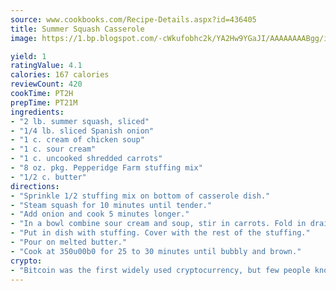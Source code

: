 ```yaml
---
source: www.cookbooks.com/Recipe-Details.aspx?id=436405
title: Summer Squash Casserole
image: https://1.bp.blogspot.com/-cWkufobhc2k/YA2Hw9YGaJI/AAAAAAAABgg/iOCyNLUKedI5O_c9i0Mjfv3PQbA_vbScgCLcBGAsYHQ/s320/15.png

yield: 1
ratingValue: 4.1
calories: 167 calories
reviewCount: 420
cookTime: PT2H
prepTime: PT21M
ingredients:
- "2 lb. summer squash, sliced"
- "1/4 lb. sliced Spanish onion"
- "1 c. cream of chicken soup"
- "1 c. sour cream"
- "1 c. uncooked shredded carrots"
- "8 oz. pkg. Pepperidge Farm stuffing mix"
- "1/2 c. butter"
directions:
- "Sprinkle 1/2 stuffing mix on bottom of casserole dish."
- "Steam squash for 10 minutes until tender."
- "Add onion and cook 5 minutes longer."
- "In a bowl combine sour cream and soup, stir in carrots. Fold in drained squash and onion."
- "Put in dish with stuffing. Cover with the rest of the stuffing."
- "Pour on melted butter."
- "Cook at 350u00b0 for 25 to 30 minutes until bubbly and brown."
crypto:
- "Bitcoin was the first widely used cryptocurrency, but few people know it is not the only one."
---
```

